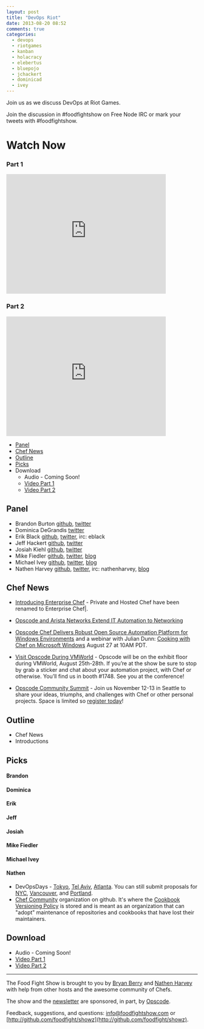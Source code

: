```yaml
---
layout: post
title: "DevOps Riot"
date: 2013-08-20 08:52
comments: true
categories: 
  - devops
  - riotgames
  - kanban
  - holacracy
  - elebertus
  - bluepojo
  - jchackert
  - dominicad
  - ivey
---
```


Join us as we discuss DevOps at Riot Games.  

Join the discussion in #foodfightshow on Free Node IRC or mark your tweets with #foodfightshow.

# Watch Now

### Part 1
<iframe width="420" height="315" src="http://www.youtube.com/embed/19Av1h9tVIg" frameborder="0" allowfullscreen></iframe>

### Part 2
<iframe width="420" height="315" src="http://www.youtube.com/embed/YGidDA5Vs4g" frameborder="0" allowfullscreen></iframe>

* [Panel](http://foodfightshow.org/2013/08/devops-riot.html#panel)
* [Chef News](http://foodfightshow.org/2013/08/devops-riot.html#news)
* [Outline](http://foodfightshow.org/2013/08/devops-riot.html#outline)
* [Picks](http://foodfightshow.org/2013/08/devops-riot.html#picks)
* Download
  * Audio - Coming Soon!
  * [Video Part 1](http://youtu.be/19Av1h9tVIg)
  * [Video Part 2](http://youtu.be/YGidDA5Vs4g)

Panel<a name="panel"></a>
-------------
* Brandon Burton [github](http://github.com/solarce), [twitter](https://twitter.com/solarce)
* Dominica DeGrandis [twitter](https://twitter.com/dominicad)
* Erik Black [github](http://github.com/elebertus), [twitter](https://twitter.com/elebertus), irc: eblack
* Jeff Hackert [github](https://github.com/BarkingCow), [twitter](https://twitter.com/jchackert)
* Josiah Kiehl [github](http://github.com/bluepojo), [twitter](http://twitter.com/bluepojo)
* Mike Fiedler [github](http://github.com/miketheman), [twitter](http://twitter.com/mikefiedler), [blog](http://www.miketheman.net)
* Michael Ivey [github](https://github.com/ivey), [twitter](https://twitter.com/ivey), [blog](http://gweezlebur.com/)
* Nathen Harvey [github](http://github.com/nathenharvey), [twitter](http://twitter.com/nathenharvey), irc: nathenharvey, [blog](http://nathenharvey.com)

Chef News<a name="news"></a>
---------


* [Introducing Enterprise Chef](http://www.opscode.com/blog/2013/08/19/introducing-enterprise-chef/) - Private and Hosted Chef have been renamed to Enterprise Chef&#124;.
* [Opscode and Arista Networks Extend IT Automation to Networking](http://www.opscode.com/blog/2013/08/19/opscode-and-arista-networks-extend-it-automation-to-networking/)
* [Opscode Chef Delivers Robust Open Source Automation Platform for Windows Environments](http://www.opscode.com/blog/2013/08/19/opscode-chef-delivers-robust-open-source-automation-platform-for-windows-environments/) and a webinar with Julian Dunn:  [Cooking with Chef on Microsoft Windows](http://pages.opscode.com/chef-on-windows-webinar.html) August 27 at 10AM PDT.

* [Visit Opscode During VMWorld](http://www.opscode.com/blog/event/visit-opscode-during-vmworld-august-25th-29th/) - Opscode will be on the exhibit floor during VMWorld, August 25th-28th.  If you’re at the show be sure to stop by grab a sticker and chat about your automation project, with Chef or otherwise.  You’ll find us in booth #1748.  See you at the conference!
* [Opscode Community Summit](http://wiki.opscode.com/display/chef/Community+Summit+3+-+2013) - Join us November 12-13 in Seattle to share your ideas, triumphs, and challenges with Chef or other personal projects.  Space is limited so [register today](https://www.regonline.com/opscodesummit-2013)!


Outline<a name="outline"></a>
-------
* Chef News
* Introductions

Picks<a name="picks"></a>
-----
#### Brandon 

#### Dominica

#### Erik

#### Jeff

#### Josiah

#### Mike Fiedler

#### Michael Ivey

#### Nathen

* DevOpsDays - [Tokyo](http://devopsdays.org/events/2013-tokyo/), [Tel Aviv](http://devopsdays.org/events/2013-telaviv/), [Atlanta](http://devopsdays.org/events/2013-atlanta/).  You can still submit proposals for [NYC](http://devopsdays.org/events/2013-newyork/), [Vancouver](http://devopsdays.org/events/2013-vancouver/), and [Portland](http://devopsdays.org/events/2013-portland/).
* [Chef Community](http://chef-community.github.io/about/) organization on github.  It's where the [Cookbook Versioning Policy](http://chef-community.github.io/cvp/) is stored and is meant as an organization that can "adopt" maintenance of repositories and cookbooks that have lost their maintainers.

Download
--------
* Audio - Coming Soon!
* [Video Part 1](http://youtu.be/19Av1h9tVIg)
* [Video Part 2](http://youtu.be/YGidDA5Vs4g)

<hr />

The Food Fight Show is brought to you by [Bryan Berry](https://twitter.com/bryanwb) and [Nathen Harvey](https://twitter.com/nathenharvey) with help from other hosts and the awesome community of Chefs.

The show and the [newsletter](http://us6.campaign-archive2.com/home/?u=7d43a288e882a145b7e99c650&id=ad8186466d) are sponsored, in part, by [Opscode](http://www.opscode.com).

Feedback, suggestions, and questions:  [info@foodfightshow.com](mailto:info@foodfightshow.com) or  [http://github.com/foodfight/showz](http://github.com/foodfight/showz).


